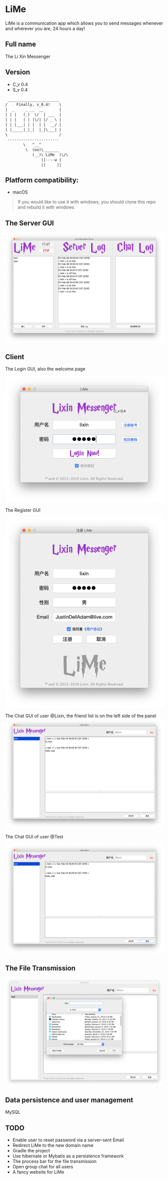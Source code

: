 # LiMe
LiMe is a communication app which allows you to send messages whenever and wherever you are, 24 hours a day!

## Full name
The Li Xin Messenger

## Version
- C_v 0.4
- S_v 0.4

```
 _______________________
/    Finally, v_0.4!    \
|  _     _ __  __       |
| | |   (_)  \/  | ___  |
| | |   | | |\/| |/ _ \ |
| | |___| | |  | |  __/ |
| |_____|_|_|  |_|\___| |
\                       /
 -----------------------
        \   ^__^
         \  (oo)\_______
            (__)\ LiMe  )\/\
                ||----w |
                ||     ||
```

## Platform compatibility: 
- macOS
> If you would like to use it with windows, you should clone this repo and rebuild it with windows


## The Server GUI
![](./ScreenShots/LiMeServer.png)

## Client

The Login GUI, also the welcome page

![](./ScreenShots/LiMeLogin.png)

The Register GUI

![](./ScreenShots/LiMeRegister.png)

The Chat GUI of user @Lixin, the friend list is on the left side of the panel
![](./ScreenShots/LiMeChatLixin.png)

The Chat GUI of user @Test

![](./ScreenShots/LiMeChatTest.png)

## The File Transmission

![](./ScreenShots/LiMeChatFile.png)

## Data persistence and user management

MySQL

## TODO
- Enable user to reset password via a server-sent Email
- Redirect LiMe to the new domain name
- Gradle the project
- Use hibernate or Mybatis as a persistence framework
- The process bar for the file transmission
- Open group chat for all users
- A fancy website for LiMe
